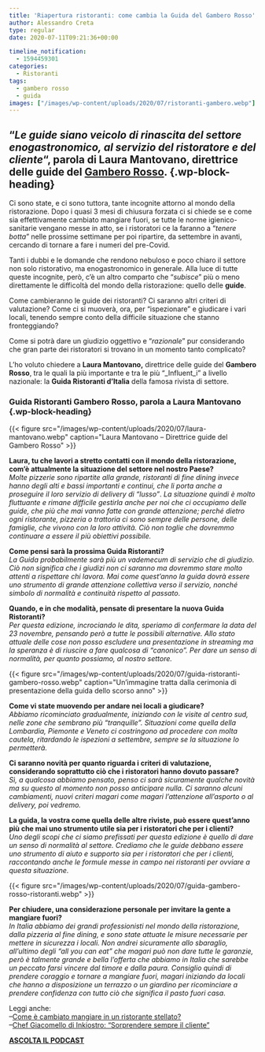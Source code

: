 ```yaml
---
title: 'Riapertura ristoranti: come cambia la Guida del Gambero Rosso'
author: Alessandro Creta
type: regular
date: 2020-07-11T09:21:36+00:00

timeline_notification:
  - 1594459301
categories:
  - Ristoranti
tags:
  - gambero rosso
  - guida
images: ["/images/wp-content/uploads/2020/07/ristoranti-gambero.webp"]
---
```

## &#8220;_Le guide siano veicolo di rinascita del settore enogastronomico, al servizio del ristoratore e del cliente_&#8220;, parola di Laura Mantovano, direttrice delle guide del <a href="https://www.gamberorosso.it/" target="_blank" rel="noreferrer noopener">Gambero Rosso</a>. {.wp-block-heading}

Ci sono state, e ci sono tuttora, tante incognite attorno al mondo della ristorazione. Dopo i quasi 3 mesi di chiusura forzata ci si chiede se e come sia effettivamente cambiato mangiare fuori, se tutte le norme igienico-sanitarie vengano messe in atto, se i ristoratori ce la faranno a &#8220;_tenere botta_&#8221; nelle prossime settimane per poi ripartire, da settembre in avanti, cercando di tornare a fare i numeri del pre-Covid. 

Tanti i dubbi e le domande che rendono nebuloso e poco chiaro il settore non solo ristorativo, ma enogastronomico in generale. Alla luce di tutte queste incognite, però, c&#8217;è un altro comparto che &#8220;_subisce_&#8221; più o meno direttamente le difficoltà del mondo della ristorazione: quello delle **guide**. 

Come cambieranno le guide dei ristoranti? Ci saranno altri criteri di valutazione? Come ci si muoverà, ora, per &#8220;ispezionare&#8221; e giudicare i vari locali, tenendo sempre conto della difficile situazione che stanno fronteggiando? 

Come si potrà dare un giudizio oggettivo e &#8220;_razionale_&#8221; pur considerando che gran parte dei ristoratori si trovano in un momento tanto complicato?

L&#8217;ho voluto chiedere a **Laura Mantovano,** direttrice delle guide del **Gambero Rosso**, tra le quali la più importante e tra le più &#8220;_Influent_i&#8221; a livello nazionale: la **Guida Ristoranti d&#8217;Italia** della famosa rivista di settore.

### Guida Ristoranti Gambero Rosso, parola a Laura Mantovano {.wp-block-heading}


{{< figure src="/images/wp-content/uploads/2020/07/laura-mantovano.webp" caption="Laura Mantovano &#8211; Direttrice guide del Gambero Rosso" >}}


**Laura, tu che lavori a stretto contatti con il mondo della ristorazione, com&#8217;è attualmente la situazione del settore nel nostro Paese?**  
_Molte pizzerie sono ripartite alla grande, ristoranti di fine dining invece hanno degli alti e bassi importanti e continui, che li porta anche a proseguire il loro servizio di delivery di &#8220;lusso&#8221;_. _La situazione quindi è molto fluttuante e rimane difficile gestirla anche per noi che ci occupiamo delle guide, che più che mai vanno fatte con grande attenzione; perché dietro ogni ristorante, pizzeria o trattoria ci sono sempre delle persone, delle famiglie, che vivono con la loro attività._ _Ciò non toglie che dovremmo continuare a essere il più obiettivi possibile._

**Come pensi sarà la prossima Guida Ristoranti?**  
_La Guida probabilmente sarà più un vademecum di servizio che di giudizio. Ciò non significa che i giudizi non ci saranno ma dovremmo stare molto attenti a rispettare chi lavora. Mai come quest&#8217;anno la guida dovrà essere uno strumento di grande attenzione collettiva verso il servizio, nonché simbolo di normalità e continuità rispetto al passato_.

**Quando, e in che modalità, pensate di presentare la nuova Guida Ristoranti?**  
_Per questa edizione, incrociando le dita, speriamo di confermare la data del 23 novembre, pensando però a tutte le possibili alternative. Allo stato attuale delle cose non posso escludere una presentazione in streaming ma la speranza è di riuscire a fare qualcosa di &#8220;canonico&#8221;. Per dare un senso di normalità, per quanto possiamo, al nostro settore._


{{< figure src="/images/wp-content/uploads/2020/07/guida-ristoranti-gambero-rosso.webp" caption="Un&#8217;immagine tratta dalla cerimonia di presentazione della guida dello scorso anno" >}}


**Come vi state muovendo per andare nei locali a giudicare?**  
_Abbiamo ricominciato gradualmente, iniziando con le visite al centro sud, nelle zone che sembrano più &#8220;tranquille&#8221;. Situazioni come quella della Lombardia, Piemonte e Veneto ci costringono ad procedere con molta cautela, ritardando le ispezioni a settembre, sempre se la situazione lo permetterà._

**Ci saranno novità per quanto riguarda i criteri di valutazione, considerando soprattutto ciò che i ristoratori hanno dovuto passare?**  
_Sì, a qualcosa abbiamo pensato, penso ci sarà sicuramente qualche novità ma su questo al momento non posso anticipare nulla. Ci saranno alcuni cambiamenti, nuovi criteri magari come magari l&#8217;attenzione all&#8217;asporto o al delivery, poi vedremo._

**La guida, la vostra come quella delle altre riviste, può essere quest&#8217;anno più che mai uno strumento utile sia per i ristoratori che per i clienti?**  
_Uno degli scopi che ci siamo prefissati per questa edizione è quello di dare un senso di normalità al settore. Crediamo che le guide debbano essere uno strumento di aiuto e supporto sia per i ristoratori che per i clienti, raccontando anche le formule messe in campo nei ristoranti per ovviare a questa situazione._


{{< figure src="/images/wp-content/uploads/2020/07/guida-gambero-rosso-ristoranti.webp" >}}


**Per chiudere, una considerazione personale per invitare la gente a mangiare fuori?**  
_In Italia abbiamo dei grandi professionisti nel mondo della ristorazione, dalla pizzeria al fine dining, e sono state attuate le misure necessarie per mettere in sicurezza i locali. Non andrei sicuramente allo sbaraglio, all&#8217;ultimo degli &#8220;all you can eat&#8221; che magari può non dare tutte le garanzie, però è talmente grande e bella l&#8217;offerta che abbiamo in Italia che sarebbe un peccato farsi vincere dal timore e dalla paura._ _Consiglio quindi di prendere coraggio e tornare a mangiare fuori, magari iniziando da locali che hanno a disposizione un terrazzo o un giardino per ricominciare a prendere confidenza con tutto ciò che significa il pasto fuori casa_.

Leggi anche:  
&#8211;<a rel="noreferrer noopener" href="https://aleepepe.com/2020/06/24/come-e-cambiato-mangiare-ristorante/" target="_blank">Come è cambiato mangiare in un ristorante stellato?</a>  
&#8211;<a rel="noreferrer noopener" href="https://aleepepe.com/2020/06/29/ristorante-inkiostro-chef-giacomello/" target="_blank">Chef Giacomello di Inkiostro: &#8220;Sorprendere sempre il cliente&#8221;</a>

<p class="has-text-align-center">
  <strong><a href="https://apple.co/352xcOm" target="_blank" rel="noreferrer noopener">ASCOLTA IL PODCAST</a></strong>
</p>